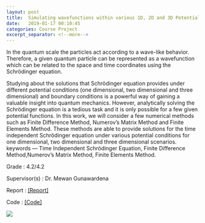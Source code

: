 ```yaml
---
layout: post
title:  Simulating wavefunctions within various 1D, 2D and 3D Potential Wells using Schrödinger's Wave Equation
date:   2019-01-17 00:10:45
categories: Course Project
excerpt_separator: <!--more-->
---
```

In the quantum scale the particles act according to a wave-like behavior. Therefore, a given quantum particle can be represented as a wavefunction which can be related to the space and time coordinates using the Schrödinger equation. 
<!--more-->

Studying about the solutions that Schrödinger equation provides under different potential conditions (one dimensional, two dimensional and three dimensional) and boundary conditions is a powerful way of gaining a valuable insight into quantum mechanics. However, analytically solving the Schrödinger equation is a tedious task and it is only possible for a few given potential functions. In this work, we will consider a few numerical methods such as Finite Difference Method, Numerov’s Matrix Method and Finite Elements Method. These methods are able to provide solutions for the time independent Schrödinger equation under various potential conditions for one dimensional, two dimensional and three dimensional scenarios. keywords — Time Independent Schrödinger Equation, Finite Difference Method,Numerov’s Matrix Method, Finite Elements Method.

Grade   :   4.2/4.2

Supervisor(s)   :   Dr. Mewan Gunawardena

Report  :   [[Report]](https://drive.google.com/open?id=1thDAEZLAjAV5GEdEyVFZPdiTtgjshBkI)

Code    :   [[Code]](https://github.com/Laknath1996/Schrodinger-Equation-Simulation)

<img src="{{site.url}}/images/orbitals.png" style="display: block; margin: auto;" />